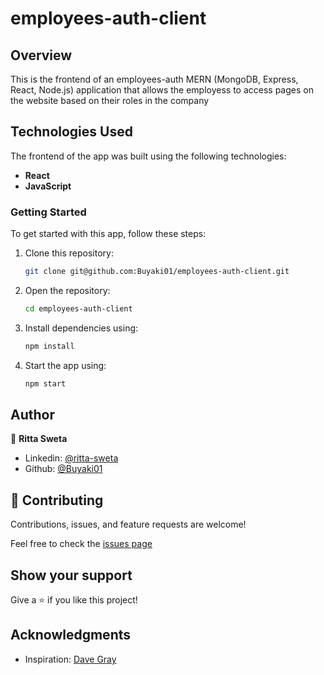 # employees-auth-client

## Overview
This is the frontend of an employees-auth MERN (MongoDB, Express, React, Node.js) application that allows the employess to access pages on the website based on their roles in the company

## Technologies Used
The frontend of the app was built using the following technologies:

- **React**
- **JavaScript**

### Getting Started
To get started with this app, follow these steps:

1. Clone this repository: 
    ```bash 
    git clone git@github.com:Buyaki01/employees-auth-client.git
    ```

2. Open the repository: 
    ```bash 
    cd employees-auth-client
    ```

3. Install dependencies using: 
    ```bash 
    npm install
    ```

4. Start the app using: 
    ```bash 
    npm start
    ``` 

## Author
👤 **Ritta Sweta**

- Linkedin: [@ritta-sweta](https://www.linkedin.com/in/ritta-sweta/)
- Github: [@Buyaki01](https://github.com/Buyaki01)

## 🤝 Contributing

Contributions, issues, and feature requests are welcome!

Feel free to check the [issues page](https://github.com/Buyaki01/employees-auth-client/issues)

## Show your support

Give a ⭐️ if you like this project!

## Acknowledgments
- Inspiration: [Dave Gray](https://www.youtube.com/@DaveGrayTeachesCode)

